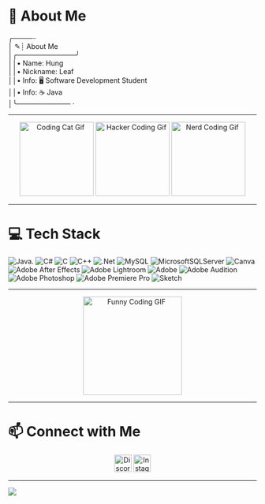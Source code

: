 # 💫 About Me
╭────┈ <br>│ ✎┊ About Me<br>│╭────────────╯<br>││• Name: Hung<br>││• Nickname: Leaf<br>││• Info: 🖥️ Software Development Student<br>││• Info: ☕ Java  <br>│╰─────────── ·

---

<div align="center">
  <img src="https://c.tenor.com/T7Fr3yCy93cAAAAC/cat-computer.gif" height="150" alt="Coding Cat Gif" />
  <img src="https://c.tenor.com/vD2XMNWxlxsAAAAC/hacker-coding.gif" height="150" alt="Hacker Coding Gif" />
  <img src="https://c.tenor.com/Q4QYtfp4zrYAAAAC/coding-nerd.gif" height="150" alt="Nerd Coding Gif" />
</div>

---

# 💻 Tech Stack
![Java](https://img.shields.io/badge/java-%23ED8B00.svg?style=for-the-badge&logo=openjdk&logoColor=white). ![C#](https://img.shields.io/badge/c%23-%23239120.svg?style=for-the-badge&logo=csharp&logoColor=white) ![C](https://img.shields.io/badge/c-%2300599C.svg?style=for-the-badge&logo=c&logoColor=white) ![C++](https://img.shields.io/badge/c++-%2300599C.svg?style=for-the-badge&logo=c%2B%2B&logoColor=white) ![.Net](https://img.shields.io/badge/.NET-5C2D91?style=for-the-badge&logo=.net&logoColor=white)  ![MySQL](https://img.shields.io/badge/mysql-4479A1.svg?style=for-the-badge&logo=mysql&logoColor=white) ![MicrosoftSQLServer](https://img.shields.io/badge/Microsoft%20SQL%20Server-CC2927?style=for-the-badge&logo=microsoft%20sql%20server&logoColor=white) ![Canva](https://img.shields.io/badge/Canva-%2300C4CC.svg?style=for-the-badge&logo=Canva&logoColor=white) ![Adobe After Effects](https://img.shields.io/badge/Adobe%20After%20Effects-9999FF.svg?style=for-the-badge&logo=Adobe%20After%20Effects&logoColor=white) ![Adobe Lightroom](https://img.shields.io/badge/Adobe%20Lightroom-31A8FF.svg?style=for-the-badge&logo=Adobe%20Lightroom&logoColor=white) ![Adobe](https://img.shields.io/badge/adobe-%23FF0000.svg?style=for-the-badge&logo=adobe&logoColor=white) ![Adobe Audition](https://img.shields.io/badge/Adobe%20Audition-9999FF.svg?style=for-the-badge&logo=Adobe%20Audition&logoColor=white) ![Adobe Photoshop](https://img.shields.io/badge/adobe%20photoshop-%2331A8FF.svg?style=for-the-badge&logo=adobe%20photoshop&logoColor=white) ![Adobe Premiere Pro](https://img.shields.io/badge/Adobe%20Premiere%20Pro-9999FF.svg?style=for-the-badge&logo=Adobe%20Premiere%20Pro&logoColor=white) ![Sketch](https://img.shields.io/badge/Sketch-FFB387?style=for-the-badge&logo=sketch&logoColor=black)

---

<div align="center">
  <img src="https://media4.giphy.com/media/v1.Y2lkPTc5MGI3NjExN3k4cnJ1bG1ycGx4N3R4dGRnZXRudndpNndpMmJ0ZzE0OHJ5cmRnaiZlcD12MV9pbnRlcm5hbF9naWZfYnlfaWQmY3Q9Zw/KxbHmvL3MGcctzlfdX/giphy.webp" height="200" alt="Funny Coding GIF" />
</div>

---

# 📫 Connect with Me
<div align="center">
  <a href="https://discord.gg/VeAqPRkfF8"><img src="https://img.shields.io/static/v1?message=Discord&logo=discord&label=&color=7289DA&logoColor=white&labelColor=&style=for-the-badge" height="35" alt="Discord logo" /></a>
  <a href="https://www.instagram.com/leaf17._/"><img src="https://img.shields.io/static/v1?message=Instagram&logo=instagram&label=&color=E1306C&logoColor=white&labelColor=&style=for-the-badge" height="35" alt="Instagram logo" /></a>
</div>

---

[![](https://visitcount.itsvg.in/api?id=leaf17&icon=0&color=0)](https://visitcount.itsvg.in)

<!-- Proudly created with GPRM ( https://gprm.itsvg.in ) -->
